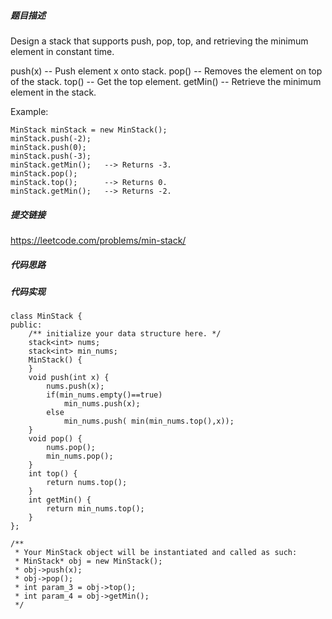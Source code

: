 ##### 题目描述
Design a stack that supports push, pop, top, and retrieving the minimum element in constant time.

push(x) -- Push element x onto stack.
pop() -- Removes the element on top of the stack.
top() -- Get the top element.
getMin() -- Retrieve the minimum element in the stack.
 

Example:
```
MinStack minStack = new MinStack();
minStack.push(-2);
minStack.push(0);
minStack.push(-3);
minStack.getMin();   --> Returns -3.
minStack.pop();
minStack.top();      --> Returns 0.
minStack.getMin();   --> Returns -2.
```

##### 提交链接

https://leetcode.com/problems/min-stack/


##### 代码思路




##### 代码实现

```
class MinStack {
public:
    /** initialize your data structure here. */
    stack<int> nums;
    stack<int> min_nums;
    MinStack() {
    }
    void push(int x) {
        nums.push(x);
        if(min_nums.empty()==true)
            min_nums.push(x);
        else
            min_nums.push( min(min_nums.top(),x));
    }
    void pop() {
        nums.pop();
        min_nums.pop();
    }
    int top() {
        return nums.top();
    }
    int getMin() {
        return min_nums.top(); 
    }
};

/**
 * Your MinStack object will be instantiated and called as such:
 * MinStack* obj = new MinStack();
 * obj->push(x);
 * obj->pop();
 * int param_3 = obj->top();
 * int param_4 = obj->getMin();
 */


```
